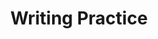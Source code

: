 ---
title: Writing Practice

source:
- title: Common Core Basics
  subject: Social Studies
  chapter: 3
  toc_type: Lesson Review
  toc_number: 3.4
  pages: 132 - 137
  
questions:
  - number: 1
    text: >
      Taxes are a big issue in every political election. Although most people would like to pay lower taxes. most people want more government services and benefits. Write an essay describing some of the benefits you receive from the government. Think about all aspects of your life-health. travel. recreation, voting privileges, as well as cash benefits such as unemployment insurance.
    choice:
      - option: blank
    answer:
      - text: >
          Every aspect of your life is affected some way by government support or regulations.
          <br /><br />
          Sample Response
          <br /><br />
          I receive a large number of benefits from the government. My mail is delivered by a US postal worker. I drive on roads that are paved and maintained with tax money. I went to a public school paid for with state and local money. I voted in the last election, and elections are run by the government. Every day I feel safe because police officers enforce laws. When a building in my neighborhood caught fire, firefighters put out the flames, and paramedics took the injured to the hospital.
          
layout: cc_review
---